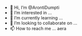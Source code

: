 - 👋 Hi, I’m @ArontiDumpti
- 👀 I’m interested in ...
- 🌱 I’m currently learning ...
- 💞️ I’m looking to collaborate on ...
- 📫 How to reach me ...
aera
<!---
ArontiDumpti/ArontiDumpti is a ✨ special ✨ repository because its `README.md` (this file) appears on your GitHub profile.
You can click the Preview link to take a look at your changes.
--->
